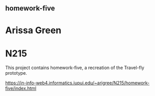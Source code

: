 ## homework-five

# Arissa Green

# N215

This project contains homework-five, a recreation of the Travel-fly prototype.

https://in-info-web4.informatics.iupui.edu/~arigree/N215/homework-five/index.html
